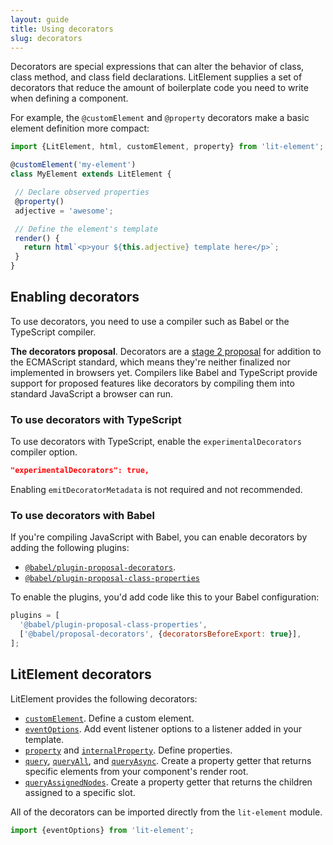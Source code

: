 ```yaml
---
layout: guide
title: Using decorators
slug: decorators
---
```


Decorators are special expressions that can alter the behavior of class, class method, and class field declarations. LitElement supplies a set of decorators that reduce the amount of boilerplate code you need to write when defining a component.

For example, the `@customElement` and `@property` decorators make a basic element definition more compact:

```js
import {LitElement, html, customElement, property} from 'lit-element';

@customElement('my-element')
class MyElement extends LitElement {

 // Declare observed properties
 @property()
 adjective = 'awesome';

 // Define the element's template
 render() {
   return html`<p>your ${this.adjective} template here</p>`;
 }
}
```

## Enabling decorators

To use decorators, you need to use a compiler such as Babel or the TypeScript compiler.

<div class="alert alert-info">

**The decorators proposal**. Decorators are a [stage 2 proposal](https://github.com/tc39/proposal-decorators) for addition to the ECMAScript standard, which means they're neither finalized nor implemented in browsers yet. Compilers like Babel and TypeScript provide support for proposed features like decorators by compiling them into standard JavaScript a browser can run.

</div>

### To use decorators with TypeScript

To use decorators with TypeScript, enable the `experimentalDecorators` compiler option.

```json
"experimentalDecorators": true,
```

Enabling `emitDecoratorMetadata` is not required and not recommended.

### To use decorators with Babel

If you're compiling JavaScript with Babel, you can enable decorators by adding  the following plugins:

*   [`@babel/plugin-proposal-decorators`](https://babeljs.io/docs/en/babel-plugin-proposal-decorators). 
*   [`@babel/plugin-proposal-class-properties`](https://babeljs.io/docs/en/babel-plugin-proposal-class-properties)

To enable the plugins, you'd add code like this to your Babel configuration:

```js
plugins = [
  '@babel/plugin-proposal-class-properties',
  ['@babel/proposal-decorators', {decoratorsBeforeExport: true}],
];
```

## LitElement decorators

LitElement provides the following decorators:

*   [`customElement`](https://lit-element.polymer-project.org/api/modules/_lit_element_.html#customelement). Define a custom element.
*   [`eventOptions`](https://lit-element.polymer-project.org/api/modules/_lit_element_.html#eventoptions). Add event listener options to a listener added in your template.
*   [`property`](https://lit-element.polymer-project.org/api/modules/_lit_element_.html#property) and [`internalProperty`](https://lit-element.polymer-project.org/api/modules/_lit_element_.html#internalproperty). Define properties.
*   [`query`](https://lit-element.polymer-project.org/api/modules/_lit_element_.html#query), [`queryAll`](https://lit-element.polymer-project.org/api/modules/_lit_element_.html#queryAll), and [`queryAsync`](https://lit-element.polymer-project.org/api/modules/_lit_element_.html#queryAsync). Create a property getter that returns specific elements from your component's render root.
*   [`queryAssignedNodes`](https://lit-element.polymer-project.org/api/modules/_lit_element_.html#queryAssignedNodes). Create a property getter that returns the children assigned to a specific slot. 


All of the decorators can be imported directly from the <code>lit-element</code> module.

```js
import {eventOptions} from 'lit-element';
```
